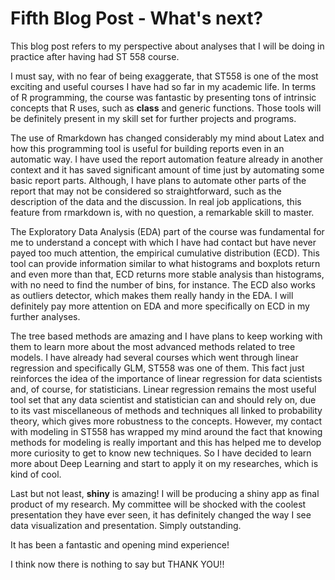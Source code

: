
# Fifth Blog Post - What's next?

This blog post refers to my perspective about analyses that I will be doing in practice after having had ST 558 course.

I must say, with no fear of being exaggerate, that ST558 is one of the most exciting and useful courses I have had so far in my academic life. In terms of R programming, the course was fantastic by presenting tons of intrinsic concepts that R uses, such as **class** and generic functions. Those tools will be definitely present in my skill set for further projects and programs.

The use of Rmarkdown has changed considerably my mind about Latex and how this programming tool is useful for building reports even in an automatic way. I have used the report automation feature already in another context and it has saved significant amount of time just by automating some basic report parts. Although, I have plans to automate other parts of the report that may not be considered so straightforward, such as the description of the data and the discussion. In real job applications, this feature from rmarkdown is, with no question, a remarkable skill to master.

The Exploratory Data Analysis (EDA) part of the course was fundamental for me to understand a concept with which I have had contact but have never payed too much attention, the empirical cumulative distribution (ECD). This tool can provide information similar to what histograms and boxplots return and even more than that, ECD returns more stable analysis than histograms, with no need to find the number of bins, for instance. The ECD also works as outliers detector, which makes them really handy in the EDA. I will definitely pay more attention on EDA and more specifically on ECD in my further analyses. 

The tree based methods are amazing and I have plans to keep working with them to learn more about the most advanced methods related to tree models. I have already had several courses which went through linear regression and specifically GLM, ST558 was one of them. This fact just reinforces the idea of the importance of linear regression for data scientists and, of course, for statisticians. Linear regression remains the most useful tool set that any data scientist and statistician can and should rely on, due to its vast miscellaneous of methods and techniques all linked to probability theory, which gives more robustness to the concepts. However, my contact with modeling in ST558 has wrapped my mind around the fact that knowing methods for modeling is really important and this has helped me to develop more curiosity to get to know new techniques. So I have decided to learn more about Deep Learning and start to apply it on my researches, which is kind of cool.

Last but not least, **shiny** is amazing! I will be producing a shiny app as final product of my research. My committee will be shocked with the coolest presentation they have ever seen, it has definitely changed the way I see data visualization and presentation. Simply outstanding.

It has been a fantastic and opening mind experience!

I think now there is nothing to say but THANK YOU!!

